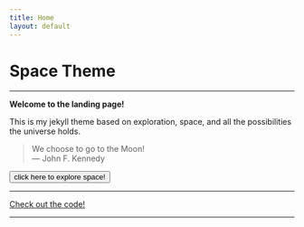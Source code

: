 ```yaml
---
title: Home
layout: default
---
```


# Space Theme

***

**Welcome to the landing page!**

This is my jekyll theme based on exploration, space, and all the possibilities the universe holds.

> We choose to go to the Moon! <br>— John F. Kennedy

<a href="space.html">
  <button>click here to explore space!</button>
</a>

***

[Check out the code!](https://github.com/artemis9703/space-theme)

***

<style>
body {
    background-image: url("space_ship.jpg");
}
</style>